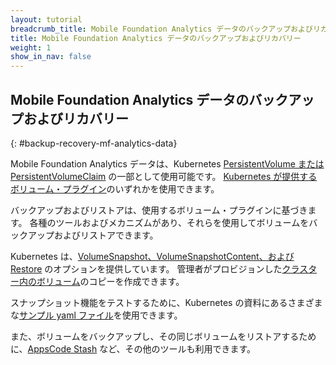 ```yaml
---
layout: tutorial
breadcrumb_title: Mobile Foundation Analytics データのバックアップおよびリカバリー
title: Mobile Foundation Analytics データのバックアップおよびリカバリー
weight: 1
show_in_nav: false
---
```

<!-- NLS_CHARSET=UTF-8 -->
## Mobile Foundation Analytics データのバックアップおよびリカバリー
{: #backup-recovery-mf-analytics-data}

Mobile Foundation Analytics データは、Kubernetes [PersistentVolume または PersistentVolumeClaim](https://kubernetes.io/docs/concepts/storage/persistent-volumes/#introduction) の一部として使用可能です。 [Kubernetes が提供するボリューム・プラグイン](https://kubernetes.io/docs/concepts/storage/volumes/#types-of-volumes)のいずれかを使用できます。

バックアップおよびリストアは、使用するボリューム・プラグインに基づきます。 各種のツールおよびメカニズムがあり、それらを使用してボリュームをバックアップおよびリストアできます。

Kubernetes は、[VolumeSnapshot、VolumeSnapshotContent、および Restore](https://kubernetes-csi.github.io/docs/snapshot-restore-feature.html#snapshot--restore-feature) のオプションを提供しています。 管理者がプロビジョンした[クラスター内のボリューム](https://kubernetes.io/docs/concepts/storage/volume-snapshots/#introduction)のコピーを作成できます。

スナップショット機能をテストするために、Kubernetes の資料にあるさまざまな[サンプル yaml ファイル](https://github.com/kubernetes-csi/external-snapshotter/tree/master/examples/kubernetes)を使用できます。

また、ボリュームをバックアップし、その同じボリュームをリストアするために、[AppsCode Stash](https://appscode.com/products/kubed/0.9.0/guides/disaster-recovery/stash/) など、その他のツールも利用できます。
